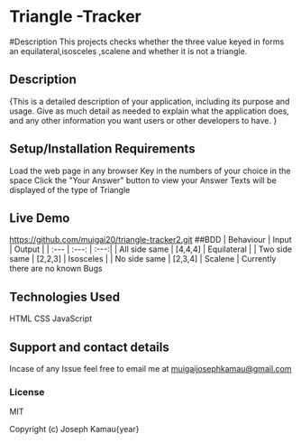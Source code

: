 # Triangle -Tracker
#Description
This projects checks whether the three value keyed in forms an equilateral,isosceles ,scalene and whether it is not a triangle.
## Description
{This is a detailed description of your application, including its purpose and usage.  Give as much detail as needed to explain what the application does, and any other information you want users or other developers to have. }
## Setup/Installation Requirements
Load the web page in any browser
Key in the numbers of your choice in the space
Click the "Your Answer" button to view your Answer
Texts will be displayed of the type of Triangle
## Live Demo
https://github.com/muigai20/triangle-tracker2.git
##BDD
| Behaviour     |    Input          |    Output     |
| :---          |     :---:         |    :---:|
| All side same |     [4,4,4]       |  Equilateral  |
| Two side same |      [2,2,3]      |  Isosceles    |
 | No side same |      [2,3,4]      |  Scalene      |
Currently there are no known Bugs
## Technologies Used
HTML
CSS
JavaScript
## Support and contact details
Incase of any Issue feel free to email me at muigaijosephkamau@gmail.com
### License
MIT

Copyright (c) Joseph Kamau{year}
